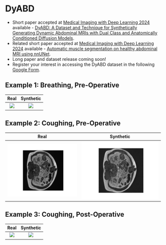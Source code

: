 # DyABD

- Short paper accepted at [Medical Imaging with Deep Learning 2024](https://2024.midl.io/) available - [DyABD: A Dataset and Technique for Synthetically Generating Dynamic Abdominal MRIs with Dual Class and Anatomically Conditioned Diffusion Models](https://openreview.net/pdf?id=fZoD19wN20).
- Related short paper accepted at [Medical Imaging with Deep Learning 2024](https://2024.midl.io/) available - [Automatic muscle segmentation on healthy abdominal MRI using nnUNet](https://openreview.net/pdf?id=bn5vgsB5Nj).
- Long paper and dataset release coming soon!
- Register your interest in accessing the DyABD dataset in the following [Google Form](https://docs.google.com/forms/d/e/1FAIpQLSdS4C6qAKGJ1aod3U53-kaCO7P51rSQIK5Dzb7JCBerkf6ipg/viewform?pli=1&pli=1).


## Example 1: Breathing, Pre-Operative

Real | Synthetic 
:-------------------------: | :-------------------------:
![](https://github.com/niamhbelton/DyABD/blob/main/examples/real/exercise_0_operative_0_1_Dataset422_Abdominal_101.gif)  | ![](https://github.com/niamhbelton/DyABD/blob/main/examples/syn/exercise_0_operative_0_1_Dataset422_Abdominal_101.gif) 


## Example 2: Coughing, Pre-Operative

Real | Synthetic 
:-------------------------: | :-------------------------:
![](https://github.com/niamhbelton/DyABD/blob/main/examples/real/exercise_1_operative_0_1_Dataset422_Abdominal_102.gif) | ![](https://github.com/niamhbelton/DyABD/blob/main/examples/syn/exercise_1_operative_0_1_Dataset422_Abdominal_102.gif)


## Example 3: Coughing, Post-Operative

Real | Synthetic 
:-------------------------: | :-------------------------:
![](https://github.com/niamhbelton/DyABD/blob/main/examples/real/exercise_1_operative_1_2_Dataset422_Abdominal_103.gif)  | ![](https://github.com/niamhbelton/DyABD/blob/main/examples/syn/exercise_1_operative_1_2_Dataset422_Abdominal_103.gif) 
